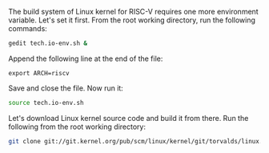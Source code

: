 The build system of Linux kernel for RISC-V requires one more environment variable. Let's set it first. From the root working directory, run the following commands:
``` bash
gedit tech.io-env.sh &
```
Append the following line at the end of the file:
```
export ARCH=riscv
```
Save and close the file. Now run it:
``` bash
source tech.io-env.sh
```

Let's download Linux kernel source code and build it from there. Run the following from the root working directory:
``` bash
git clone git://git.kernel.org/pub/scm/linux/kernel/git/torvalds/linux.git
```
